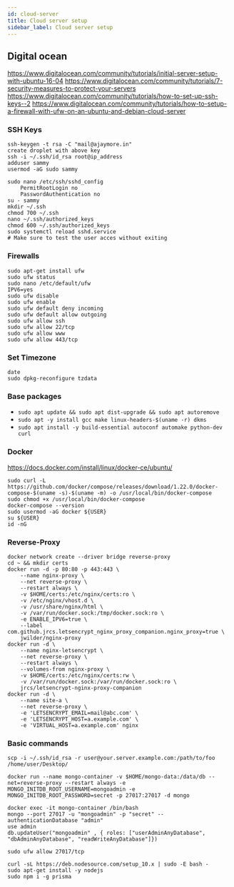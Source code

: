 ```yaml
---
id: cloud-server
title: Cloud server setup
sidebar_label: Cloud server setup
---
```


## Digital ocean
https://www.digitalocean.com/community/tutorials/initial-server-setup-with-ubuntu-16-04
https://www.digitalocean.com/community/tutorials/7-security-measures-to-protect-your-servers
https://www.digitalocean.com/community/tutorials/how-to-set-up-ssh-keys--2
https://www.digitalocean.com/community/tutorials/how-to-setup-a-firewall-with-ufw-on-an-ubuntu-and-debian-cloud-server

### SSH Keys
```
ssh-keygen -t rsa -C "mail@ajaymore.in"
create droplet with above key
ssh -i ~/.ssh/id_rsa root@ip_address
adduser sammy
usermod -aG sudo sammy

sudo nano /etc/ssh/sshd_config
	PermitRootLogin no
	PasswordAuthentication no
su - sammy
mkdir ~/.ssh
chmod 700 ~/.ssh
nano ~/.ssh/authorized_keys
chmod 600 ~/.ssh/authorized_keys
sudo systemctl reload sshd.service
# Make sure to test the user acces without exiting
```

### Firewalls
```
sudo apt-get install ufw
sudo ufw status
sudo nano /etc/default/ufw
IPV6=yes
sudo ufw disable
sudo ufw enable
sudo ufw default deny incoming
sudo ufw default allow outgoing
sudo ufw allow ssh
sudo ufw allow 22/tcp
sudo ufw allow www
sudo ufw allow 443/tcp
```

### Set Timezone
```
date
sudo dpkg-reconfigure tzdata
```

### Base packages
- `sudo apt update && sudo apt dist-upgrade && sudo apt autoremove`
- `sudo apt -y install gcc make linux-headers-$(uname -r) dkms`
- `sudo apt install -y build-essential autoconf automake python-dev curl`

### Docker
https://docs.docker.com/install/linux/docker-ce/ubuntu/
```
sudo curl -L https://github.com/docker/compose/releases/download/1.22.0/docker-compose-$(uname -s)-$(uname -m) -o /usr/local/bin/docker-compose
sudo chmod +x /usr/local/bin/docker-compose
docker-compose --version
sudo usermod -aG docker ${USER}
su ${USER}
id -nG
```

### Reverse-Proxy
```
docker network create --driver bridge reverse-proxy
cd ~ && mkdir certs
docker run -d -p 80:80 -p 443:443 \
    --name nginx-proxy \
    --net reverse-proxy \
    --restart always \
    -v $HOME/certs:/etc/nginx/certs:ro \
    -v /etc/nginx/vhost.d \
    -v /usr/share/nginx/html \
    -v /var/run/docker.sock:/tmp/docker.sock:ro \
    -e ENABLE_IPV6=true \
    --label com.github.jrcs.letsencrypt_nginx_proxy_companion.nginx_proxy=true \
    jwilder/nginx-proxy
docker run -d \
    --name nginx-letsencrypt \
    --net reverse-proxy \
    --restart always \
    --volumes-from nginx-proxy \
    -v $HOME/certs:/etc/nginx/certs:rw \
    -v /var/run/docker.sock:/var/run/docker.sock:ro \
    jrcs/letsencrypt-nginx-proxy-companion
docker run -d \
    --name site-a \
    --net reverse-proxy \
    -e 'LETSENCRYPT_EMAIL=mail@abc.com' \
    -e 'LETSENCRYPT_HOST=a.example.com' \
    -e 'VIRTUAL_HOST=a.example.com' nginx
```

### Basic commands
```
scp -i ~/.ssh/id_rsa -r user@your.server.example.com:/path/to/foo /home/user/Desktop/

```

```
docker run --name mongo-container -v $HOME/mongo-data:/data/db --net=reverse-proxy --restart always -e MONGO_INITDB_ROOT_USERNAME=mongoadmin -e MONGO_INITDB_ROOT_PASSWORD=secret -p 27017:27017 -d mongo

docker exec -it mongo-container /bin/bash
mongo --port 27017 -u "mongoadmin" -p "secret" --authenticationDatabase "admin"
use admin
db.updateUser("mongoadmin" , { roles: ["userAdminAnyDatabase", "dbAdminAnyDatabase", "readWriteAnyDatabase"]})

sudo ufw allow 27017/tcp

curl -sL https://deb.nodesource.com/setup_10.x | sudo -E bash -
sudo apt-get install -y nodejs
sudo npm i -g prisma
```
